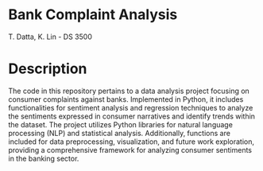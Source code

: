 # Bank Complaint Analysis
T. Datta, K. Lin - DS 3500

# Description
The code in this repository pertains to a data analysis project focusing on consumer complaints against banks. Implemented in Python, it includes functionalities for sentiment analysis and regression techniques to analyze the sentiments expressed in consumer narratives and identify trends within the dataset. The project utilizes Python libraries for natural language processing (NLP) and statistical analysis. Additionally, functions are included for data preprocessing, visualization, and future work exploration, providing a comprehensive framework for analyzing consumer sentiments in the banking sector.
